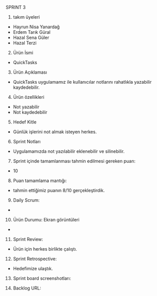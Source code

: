 SPRINT 3
1.  takım üyeleri

- Hayrun Nisa Yanardağ
- Erdem Tarık Güral 
- Hazal Sena Güler 
- Hazal Terzi

2. Ürün İsmi
- QuickTasks

3. Ürün Açıklaması
- QuickTasks uygulamamız ile kullanıcılar notlarını rahatlıkla yazabilir kaydedebilir.

4. Ürün özellikleri
- Not yazabilir
- Not kaydedebilir

5. Hedef Kitle
- Günlük işlerini not almak isteyen herkes.

6. Sprint Notları
- Uygulamamızda not yazılabilir eklenebilir ve silinebilir.

7. Sprint içinde tamamlanması tahmin edilmesi gereken puan:
- 10

8. Puan tamamlama mantığı:
- tahmin ettiğimiz puanın 8/10 gerçekleştirdik.

9. Daily Scrum:
-


10. Ürün Durumu: Ekran görüntüleri
- 

11. Sprint Review:
- Ürün için herkes birlikte çalıştı.

12. Sprint Retrospective:
- Hedefimize ulaştık. 

13. Sprint board screenshotları:

14. Backlog URL: 



